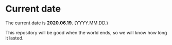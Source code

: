 # Current date

The current date is **2020.06.19.** (YYYY.MM.DD.)

This repository will be good when the world ends, so we will know how long it lasted.